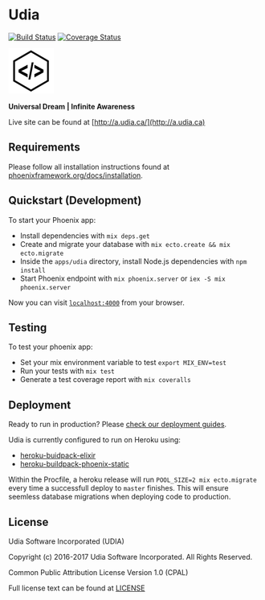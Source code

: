 # Udia

[![Build Status](https://travis-ci.org/udia-software/udia.svg?branch=master)](https://travis-ci.org/udia-software/udia)
[![Coverage Status](https://coveralls.io/repos/github/udia-software/udia/badge.svg?branch=master)](https://coveralls.io/github/udia-software/udia?branch=master)

[![UDIA](logo.png)](http://a.udia.ca)

**Universal Dream | Infinite Awareness**

Live site can be found at [http://a.udia.ca/](http://a.udia.ca)

## Requirements

Please follow all installation instructions found at [phoenixframework.org/docs/installation](http://www.phoenixframework.org/docs/installation).

## Quickstart (Development)

To start your Phoenix app:

  * Install dependencies with `mix deps.get`
  * Create and migrate your database with `mix ecto.create && mix ecto.migrate`
  * Inside the `apps/udia` directory, install Node.js dependencies with `npm install`
  * Start Phoenix endpoint with `mix phoenix.server` or `iex -S mix phoenix.server`

Now you can visit [`localhost:4000`](http://localhost:4000) from your browser.

## Testing

To test your phoenix app:

  * Set your mix environment variable to test `export MIX_ENV=test`
  * Run your tests with `mix test`
  * Generate a test coverage report with `mix coveralls`

## Deployment

Ready to run in production? Please [check our deployment guides](http://www.phoenixframework.org/docs/deployment).

Udia is currently configured to run on Heroku using:

* [heroku-buidpack-elixir](https://github.com/HashNuke/heroku-buildpack-elixir.git)
* [heroku-buildpack-phoenix-static](https://github.com/gjaldon/heroku-buildpack-phoenix-static.git)

Within the Procfile, a heroku release will run `POOL_SIZE=2 mix ecto.migrate` every time a successfull deploy to `master` finishes. This will ensure seemless database migrations when deploying code to production.

## License

Udia Software Incorporated (UDIA)

Copyright (c) 2016-2017 Udia Software Incorporated. All Rights Reserved.

Common Public Attribution License Version 1.0 (CPAL)

Full license text can be found at [LICENSE](LICENSE)
